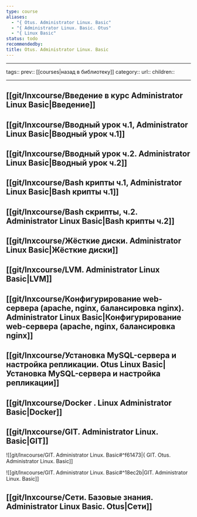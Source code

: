 ```yaml
---
type: course
aliases:
  - "{ Otus. Administrator Linux. Basic"
  - "{ Administrator Linux. Basic. Otus"
  - "{ Linux Basic"
status: todo
recommendedby: 
title: Otus. Administrator Linux. Basic
---
```

___ 
tags:: 
prev:: [[courses|назад в библиотеку]] 
category:: 
url:: 
children:: 
___ 

## [[git/lnxcourse/Введение в курс Administrator Linux Basic|Введение]]

## [[git/lnxcourse/Вводный урок ч.1, Administrator Linux Basic|Вводный урок ч.1]]
## [[git/lnxcourse/Вводный урок ч.2. Administrator Linux Basic|Вводный урок ч.2]]
## [[git/lnxcourse/Bash крипты ч.1, Administrator Linux Basic|Bash крипты ч.1]]
## [[git/lnxcourse/Bash скрипты, ч.2. Administrator Linux Basic|Bash крипты ч.2]]
## [[git/lnxcourse/Жёсткие диски. Administrator Linux Basic|Жёсткие диски]]
## [[git/lnxcourse/LVM. Administrator Linux Basic|LVM]]
## [[git/lnxcourse/Конфигурирование web-сервера (apache, nginx, балансировка nginx). Administrator Linux Basic|Конфигурирование web-сервера (apache, nginx, балансировка nginx]] 

## [[git/lnxcourse/Установка MySQL-сервера и настройка репликации. Otus Linux Basic|Установка MySQL-сервера и настройка репликации]]
  
  ## [[git/lnxcourse/Docker . Linux Administrator Basic|Docker]]

## [[git/lnxcourse/GIT. Administrator Linux. Basic|GIT]]
![[git/lnxcourse/GIT. Administrator Linux. Basic#^f61473|{ GIT. Otus. Administrator Linux. Basic]]

![[git/lnxcourse/GIT. Administrator Linux. Basic#^18ec2b|GIT. Administrator Linux. Basic]]


## [[git/lnxcourse/Сети. Базовые знания. Administrator Linux Basic. Otus|Сети]]


